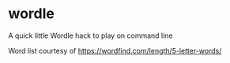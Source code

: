 # wordle
A quick little Wordle hack to play on command line

Word list courtesy of https://wordfind.com/length/5-letter-words/
